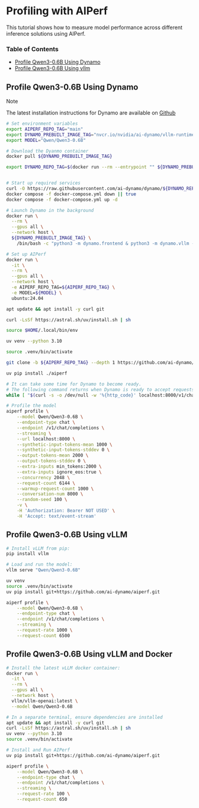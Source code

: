 <!--
SPDX-FileCopyrightText: Copyright (c) 2024-2025 NVIDIA CORPORATION & AFFILIATES. All rights reserved.
SPDX-License-Identifier: Apache-2.0
-->

# Profiling with AIPerf

This tutorial shows how to measure model performance across different inference solutions using AIPerf.

### Table of Contents
- [Profile Qwen3-0.6B Using Dynamo](#dynamo-qwen3-0.6B)
- [Profile Qwen3-0.6B Using vllm](#vllm-qwen3-0.6B)

## Profile Qwen3-0.6B Using Dynamo <a id="dynamo-qwen3-0.6B">

> [!NOTE]
> The latest installation instructions for Dynamo are available on [Github](https://github.com/ai-dynamo/dynamo?tab=readme-ov-file#1-initial-setup)

```bash
# Set environment variables
export AIPERF_REPO_TAG="main"
export DYNAMO_PREBUILT_IMAGE_TAG="nvcr.io/nvidia/ai-dynamo/vllm-runtime:0.4.0"
export MODEL="Qwen/Qwen3-0.6B"

# Download the Dyanmo container
docker pull ${DYNAMO_PREBUILT_IMAGE_TAG}

export DYNAMO_REPO_TAG=$(docker run --rm --entrypoint "" ${DYNAMO_PREBUILT_IMAGE_TAG} cat /workspace/version.txt | cut -d'+' -f2)


# Start up required services
curl -O https://raw.githubusercontent.com/ai-dynamo/dynamo/${DYNAMO_REPO_TAG}/deploy/docker-compose.yml
docker compose -f docker-compose.yml down || true
docker compose -f docker-compose.yml up -d

# Launch Dynamo in the background
docker run \
  --rm \
  --gpus all \
  --network host \
  ${DYNAMO_PREBUILT_IMAGE_TAG} \
    /bin/bash -c "python3 -m dynamo.frontend & python3 -m dynamo.vllm --model ${MODEL} --enforce-eager --no-enable-prefix-caching" > server.log 2>&1 &

# Set up AIPerf
docker run \
  -it \
  --rm \
  --gpus all \
  --network host \
  -e AIPERF_REPO_TAG=${AIPERF_REPO_TAG} \
  -e MODEL=${MODEL} \
  ubuntu:24.04

apt update && apt install -y curl git

curl -LsSf https://astral.sh/uv/install.sh | sh

source $HOME/.local/bin/env

uv venv --python 3.10

source .venv/bin/activate

git clone -b ${AIPERF_REPO_TAG} --depth 1 https://github.com/ai-dynamo/aiperf.git

uv pip install ./aiperf

# It can take some time for Dynamo to become ready.
# The following command returns when Dynamo is ready to accept requests.
while [ "$(curl -s -o /dev/null -w '%{http_code}' localhost:8000/v1/chat/completions -H 'Content-Type: application/json' -d '{"model":"'"${MODEL}"'","messages":[{"role":"user","content":"a"}],"max_completion_tokens":1}')" != "200" ]; do sleep 1; done

# Profile the model
aiperf profile \
    --model Qwen/Qwen3-0.6B \
    --endpoint-type chat \
    --endpoint /v1/chat/completions \
    --streaming \
    --url localhost:8000 \
    --synthetic-input-tokens-mean 1000 \
    --synthetic-input-tokens-stddev 0 \
    --output-tokens-mean 2000 \
    --output-tokens-stddev 0 \
    --extra-inputs min_tokens:2000 \
    --extra-inputs ignore_eos:true \
    --concurrency 2048 \
    --request-count 6144 \
    --warmup-request-count 1000 \
    --conversation-num 8000 \
    --random-seed 100 \
    -v \
    -H 'Authorization: Bearer NOT USED' \
    -H 'Accept: text/event-stream'
```

## Profile Qwen3-0.6B Using vLLM <a id="vllm-qwen3-0.6B">
```bash
# Install vLLM from pip:
pip install vllm

# Load and run the model:
vllm serve "Qwen/Qwen3-0.6B"

uv venv
source .venv/bin/activate
uv pip install git+https://github.com/ai-dynamo/aiperf.git

aiperf profile \
    --model Qwen/Qwen3-0.6B \
    --endpoint-type chat \
    --endpoint /v1/chat/completions \
    --streaming \
    --request-rate 1000 \
    --request-count 6500
```

## Profile Qwen3-0.6B Using vLLM and Docker <a id="vllm-qwen3-0.6B-docker">


```bash
# Install the latest vLLM docker container:
docker run \
  -it \
  --rm \
  --gpus all \
  --network host \
  vllm/vllm-openai:latest \
  --model Qwen/Qwen3-0.6B

# In a separate terminal, ensure dependencies are installed
apt update && apt install -y curl git
curl -LsSf https://astral.sh/uv/install.sh | sh
uv venv --python 3.10
source .venv/bin/activate

# Install and Run AIPerf
uv pip install git+https://github.com/ai-dynamo/aiperf.git

aiperf profile \
    --model Qwen/Qwen3-0.6B \
    --endpoint-type chat \
    --endpoint /v1/chat/completions \
    --streaming \
    --request-rate 100 \
    --request-count 650
```